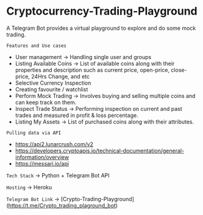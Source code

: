 # Cryptocurrency-Trading-Playground
A Telegram Bot provides a virtual playground to explore and do some mock trading.

`Features and Use cases`
- User management -> Handling single user and groups
- Listing Available Coins -> List of available coins along with their properties and description such as current price, open-price, close-price, 24Hrs Change, and etc
- Selective Currency Inspection
- Creating favourite / watchlist
- Perform Mock Trading -> Involves buying and selling multiple coins and can keep track on them.
- Inspect Trade Status -> Performing inspection on current and past trades and measured in profit & loss percentage.
- Listing My Assets -> List of purchased coins along with their attributes.

`Pulling data via API`
- https://api2.lunarcrush.com/v2
- https://developers.cryptoapis.io/technical-documentation/general-information/overview
- https://messari.io/api

`Tech Stack` -> Python + Telegram Bot API

`Hosting` -> Heroku

`Telegram Bot Link` ->  [Crypto-Trading-Playground] (https://t.me/Crypto_trading_plaground_bot)
